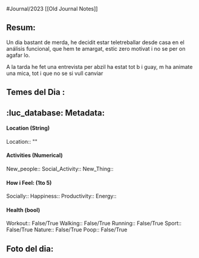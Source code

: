 #Journal/2023 
[[Old Journal Notes]]


## Resum: 
Un dia bastant de merda, he decidit estar teletreballar desde casa en el análisis funcional, que hem te amargat, estic zero motivat i no se per on agafar lo.

A la tarda he fet una entrevista per abzil ha estat tot b i guay, m ha animate una mica, tot i que no se si vull canviar 
## Temes del Dia :


## :luc_database:  Metadata: 
#### Location (String)
Location:: ""

#### Activities (Numerical)
New_people::
Social_Activity:: 
New_Thing::

#### How i Feel:  (1to 5)
Socially::
Happiness::
Productivity::
Energy:: 

#### Health (bool)
Workout:: False/True
Walking:: False/True
Running:: False/True
Sport:: False/True
Nature:: False/True
Poop:: False/True

## Foto del dia:

